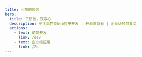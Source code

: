 ```yaml
---
title: 七夜的博客
hero:
  title: 日研技，夜写心
  description: 专注高性能Web应用开发 | 开源贡献者 | 企业级项目复盘
  actions:
    - text: 前端开发
      link: /dev
    - text: 企业级应用
      link: /2b
---
```

